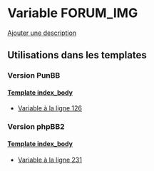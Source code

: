 # Variable FORUM_IMG
[Ajouter une description](https://fa-tvars.appspot.com/var/FORUM_IMG)

## Utilisations dans les templates

### Version PunBB

#### [Template index_body](punbb/index_body.md)
* [Variable &agrave; la ligne 126](../punbb/index_body.tpl#L126)

### Version phpBB2

#### [Template index_body](subsilver/index_body.md)
* [Variable &agrave; la ligne 231](../subsilver/index_body.tpl#L231)